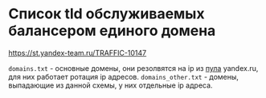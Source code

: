 # Список tld обслуживаемых балансером единого домена

https://st.yandex-team.ru/TRAFFIC-10147

`domains.txt` - основные домены, они резолвятся на ip из [пула](https://racktables.yandex-team.ru/index.php?page=ipvs&vs_id=957) yandex.ru, для них работает ротация ip адресов.
`domains_other.txt` - домены, выпадающие из данной схемы, у них отдельные ip адреса.
